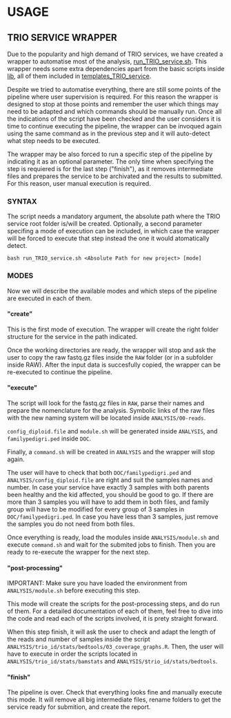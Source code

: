 # USAGE

## TRIO SERVICE WRAPPER

Due to the popularity and high demand of TRIO services, we have created a wrapper to automatise most of the analysis, [run_TRIO_service.sh](https://github.com/BU-ISCIII/exome_pipeline/blob/develop/run_TRIO_service.sh). This wrapper needs some extra dependencies apart from the basic scripts inside [lib](https://github.com/BU-ISCIII/exome_pipeline/tree/develop/lib), all of them included in [templates_TRIO_service](https://github.com/BU-ISCIII/exome_pipeline/tree/develop/templates_TRIO_service).

Despite we tried to automatise everything, there are still some points of the pipeline where user supervision is required. For this reason the wrapper is designed to stop at those points and remember the user which things may need to be adapted and which commands should be manually run. Once all the indications of the script have been checked and the user considers it is time to continue executing the pipeline, the wrapper can be invoqued again using the same command as in the previous step and it will auto-detect what step needs to be executed.

The wrapper may be also forced to run a specific step of the pipeline by indicating it as an optional parameter. The only time when specifying the step is requiered is for the last step ("finish"), as it removes intermediate files and prepares the service to be archivated and the results to submitted. For this reason, user manual execution is required.

### SYNTAX

The script needs a mandatory argument, the absolute path where the TRIO service root folder is/will be created. Optionally, a second parameter specifing a mode of execution can be included, in which case the wrapper will be forced to execute that step instead the one it would atomatically detect.

`bash run_TRIO_service.sh <Absolute Path for new project> [mode]`

### MODES

Now we will describe the available modes and which steps of the pipeline are executed in each of them.

#### "create"

This is the first mode of execution. The wrapper will create the right folder structure for the service in the path indicated.

Once the working directories are ready, the wrapper will stop and ask the user to copy the raw fastq.gz files inside the `RAW` folder (or in a subfolder inside RAW). After the input data is succesfully copied, the wrapper can be re-executed to continue the pipeline.

#### "execute"

The script will look for the fastq.gz files in `RAW`, parse their names and prepare the nomenclature for the analysis. Symbolic links of the raw files with the new naming system will be located inside `ANALYSIS/00-reads`. 

`config_diploid.file` and `module.sh` will be generated inside `ANALYSIS`, and `familypedigri.ped` inside `DOC`.

Finally, a `command.sh` will be created in `ANALYSIS` and the wrapper will stop again.

The user will have to check that both `DOC/familypedigri.ped` and `ANALYSIS/config_diploid.file` are right and suit the samples names and number. In case your service have exactly 3 samples with both parents been healthy and the kid affected, you should be good to go. If there are more than 3 samples you will have to add them in both files, and family group will have to be modified for every group of 3 samples in `DOC/familypedigri.ped`. In case you have less than 3 samples, just remove the samples you do not need from both files.

Once everything is ready, load the modules inside `ANALYSIS/module.sh` and execute `command.sh` and wait for the submited jobs to finish. Then you are ready to re-execute the wrapper for the next step.

#### "post-processing"

IMPORTANT: Make sure you have loaded the environment from `ANALYSIS/module.sh` before executing this step.

This mode will create the scripts for the post-processing steps, and do run of them. For a detailed documentation of each of them, feel free to dive into the code and read each of the scripts involved, it is prety straight forward.

When this step finish, it will ask the user to check and adapt the length of the reads and number of samples inside the script `ANALYSIS/trio_id/stats/bedtools/03_coverage_graphs.R`. Then, the user will have to execute in order the scripts located in `ANALYSIS/trio_id/stats/bamstats` and `ANALYSIS/$trio_id/stats/bedtools`.

#### "finish"

The pipeline is over. Check that everything looks fine and manually execute this mode. It will remove all big intermediate files, rename folders to get the service ready for submition, and create the report.
